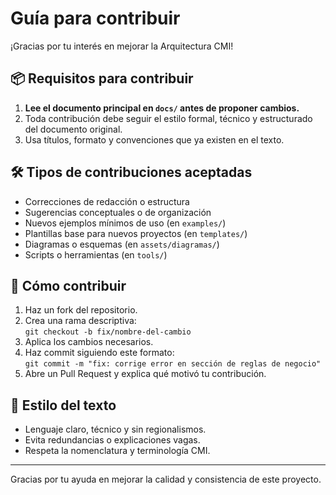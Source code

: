 # Guía para contribuir

¡Gracias por tu interés en mejorar la Arquitectura CMI!

## 📦 Requisitos para contribuir

1. **Lee el documento principal en `docs/` antes de proponer cambios.**
2. Toda contribución debe seguir el estilo formal, técnico y estructurado del documento original.
3. Usa títulos, formato y convenciones que ya existen en el texto.

## 🛠 Tipos de contribuciones aceptadas

- Correcciones de redacción o estructura
- Sugerencias conceptuales o de organización
- Nuevos ejemplos mínimos de uso (en `examples/`)
- Plantillas base para nuevos proyectos (en `templates/`)
- Diagramas o esquemas (en `assets/diagramas/`)
- Scripts o herramientas (en `tools/`)

## 🧪 Cómo contribuir

1. Haz un fork del repositorio.
2. Crea una rama descriptiva:  
   `git checkout -b fix/nombre-del-cambio`
3. Aplica los cambios necesarios.
4. Haz commit siguiendo este formato:  
   `git commit -m "fix: corrige error en sección de reglas de negocio"`
5. Abre un Pull Request y explica qué motivó tu contribución.

## 📝 Estilo del texto

- Lenguaje claro, técnico y sin regionalismos.
- Evita redundancias o explicaciones vagas.
- Respeta la nomenclatura y terminología CMI.

---

Gracias por tu ayuda en mejorar la calidad y consistencia de este proyecto.
